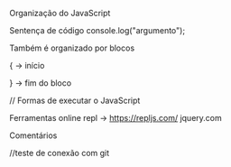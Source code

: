 Organização do JavaScript

Sentença de código
    console.log("argumento");

Também é organizado por blocos

{ -> início


 

} -> fim do bloco



// Formas de executar o JavaScript

Ferramentas online 
    repl -> https://repljs.com/
    jquery.com


Comentários

//teste de conexão com git
